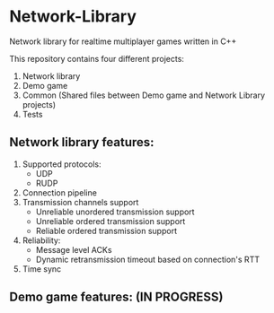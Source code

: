 # Network-Library
Network library for realtime multiplayer games written in C++

This repository contains four different projects:
1. Network library
2. Demo game
3. Common (Shared files between Demo game and Network Library projects)
4. Tests

## Network library features:
1. Supported protocols:
   - UDP
   - RUDP
2. Connection pipeline
3. Transmission channels support
   - Unreliable unordered transmission support
   - Unreliable ordered transmission support
   - Reliable ordered transmission support
4. Reliability:
   - Message level ACKs
   - Dynamic retransmission timeout based on connection's RTT
5. Time sync

## Demo game features: (IN PROGRESS)

